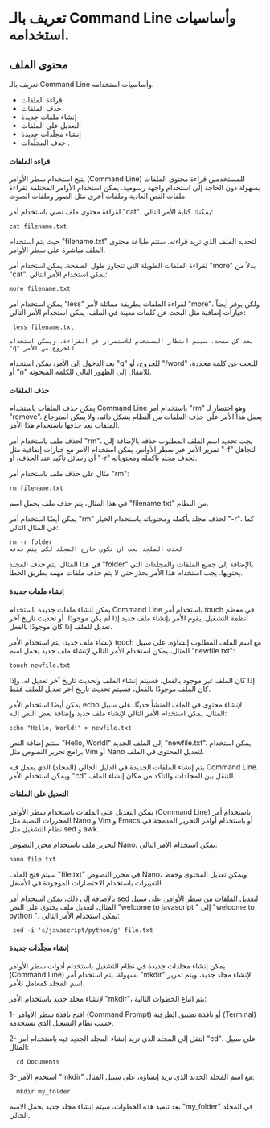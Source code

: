 # تعريف بالـ Command Line وأساسيات استخدامه.



## محتوى الملف
تعريف بالـ Command Line وأساسيات استخدامه.
- قراءة الملفات  
- حذف الملفات  
- إنشاء ملفات جديدة  
- التعديل على الملفات  
- إنشاء مجلّدات جديدة  
- حذف المجلّدات  .



#### قراءة الملفات  

يتيح استخدام سطر الأوامر (Command Line) للمستخدمين قراءة محتوى الملفات بسهولة دون الحاجة إلى استخدام واجهة رسومية. يمكن استخدام الأوامر المختلفة لقراءة ملفات النص العادية وملفات أخرى مثل الصور وملفات الصوت.

لقراءة محتوى ملف نصي باستخدام أمر "cat"، يمكنك كتابة الأمر التالي:

    cat filename.txt


حيث يتم استخدام "filename.txt" لتحديد الملف الذي تريد قراءته. ستتم طباعة محتوى الملف مباشرة على سطر الأوامر.

لقراءة الملفات الطويلة التي تتجاوز طول الصفحة، يمكن استخدام أمر "more" بدلاً من "cat". يمكن استخدام الأمر التالي:

    more filename.txt
    
    

يمكن استخدام أمر "less" لقراءة الملفات بطريقة مماثلة لأمر "more"، ولكن يوفر أيضاً خيارات إضافية مثل البحث عن كلمات معينة في الملف. يمكن استخدام الأمر التالي:


     less filename.txt
     
    بعد كل صفحة، سيتم انتظار المستخدم للاستمرار في القراءة. ويمكن استخدام "q" للخروج من الأمر.

بعد الدخول إلى الأمر، يمكن استخدام "q" للخروج، أو "/word" للبحث عن كلمة محددة، أو "n" للانتقال إلى الظهور التالي للكلمة المبحوثة.


#### حذف الملفات

يمكن حذف الملفات باستخدام Command Line باستخدام أمر "rm" وهو اختصار لـ "remove". يعمل هذا الأمر على حذف الملفات من النظام بشكل دائم، ولا يمكن استرجاع الملفات بعد حذفها باستخدام هذا الأمر.

لحذف ملف باستخدام أمر "rm"، يجب تحديد اسم الملف المطلوب حذفه بالإضافة إلى تمرير الأمر عبر سطر الأوامر. يمكن استخدام الأمر مع خيارات إضافية مثل "-f" لتجاهل أي رسائل تأكيد عند الحذف، أو "-r" لحذف مجلد بأكمله ومحتوياته.

مثال على حذف ملف باستخدام أمر "rm":

    rm filename.txt

في هذا المثال، يتم حذف ملف يحمل اسم "filename.txt" من النظام.

يمكن أيضًا استخدام أمر "rm" لحذف مجلد بأكمله ومحتوياته باستخدام الخيار "-r"، كما في المثال التالي:

    rm -r folder
    لحذف الملجد يجب ان تكون خارج المجلد لكي يتم حذفه
    
في هذا المثال، يتم حذف المجلد "folder" بالإضافة إلى جميع الملفات والمجلدات التي يحتويها. يجب استخدام هذا الأمر بحذر حتى لا يتم حذف ملفات مهمة بطريق الخطأ.


####  إنشاء ملفات جديدة  

يمكن إنشاء ملفات جديدة باستخدام Command Line باستخدام أمر touch في معظم أنظمة التشغيل. يقوم الأمر بإنشاء ملف جديد إذا لم يكن موجودًا، أو تحديث تاريخ آخر تعديل للملف إذا كان موجودًا بالفعل.


لإنشاء ملف جديد، يتم استخدام الأمر touch مع اسم الملف المطلوب إنشاؤه. على سبيل المثال، يمكن استخدام الأمر التالي لإنشاء ملف جديد يحمل اسم "newfile.txt":

    touch newfile.txt


إذا كان الملف غير موجود بالفعل، فسيتم إنشاء الملف وتحديث تاريخ آخر تعديل له. وإذا كان الملف موجودًا بالفعل، فسيتم تحديث تاريخ آخر تعديل للملف فقط.

يمكن أيضًا استخدام الأمر echo لإنشاء محتوى في الملف المنشأ حديثًا. على سبيل المثال، يمكن استخدام الأمر التالي لإنشاء ملف جديد وإضافة بعض النص إليه:

    echo "Hello, World!" > newfile.txt


ستتم إضافة النص "Hello, World!" إلى الملف الجديد "newfile.txt". يمكن استخدام برامج تحرير النصوص مثل Vim أو Nano لتعديل المحتوى في الملف.

يتم إنشاء الملفات الجديدة في الدليل الحالي (المجلد) الذي يعمل فيه Command Line. ويمكن استخدام الأمر "cd" للتنقل بين المجلدات والتأكد من مكان إنشاء الملف.


#### التعديل على الملفات 

يمكن التعديل على الملفات باستخدام سطر الأوامر (Command Line) باستخدام أمر المحررات النصية مثل Nano و Vim و Emacs أو باستخدام أوامر التحرير المدمجة في نظام التشغيل مثل sed و awk.

لتحرير ملف باستخدام محرر النصوص Nano، يمكن استخدام الأمر التالي:

    nano file.txt



سيتم فتح الملف "file.txt" في محرر النصوص Nano، ويمكن تعديل المحتوى وحفظ التغييرات باستخدام الاختصارات الموجودة في الأسفل.



بالإضافة إلى ذلك، يمكن استخدام أمر sed لتعديل الملفات من سطر الأوامر. على سبيل المثال، لتعديل ملف يحتوي على النص "welcome to javascript " إلى "welcome to python "، يمكن استخدام الأمر التالي:


     sed -i 's/javascript/python/g' file.txt


#### إنشاء مجلّدات جديدة 

يمكن إنشاء مجلدات جديدة في نظام التشغيل باستخدام أدوات سطر الأوامر (Command Line) بسهولة. يتم استخدام أمر "mkdir" لإنشاء مجلد جديد، ويتم تمرير اسم المجلد كمعامل للأمر.

لإنشاء مجلد جديد باستخدام الأمر "mkdir"، يتم اتباع الخطوات التالية:

1- افتح نافذة سطر الأوامر (Command Prompt) أو نافذة تطبيق الطرفية (Terminal) حسب نظام التشغيل الذي تستخدمه.

2- انتقل إلى المجلد الذي تريد إنشاء المجلد الجديد فيه باستخدام أمر "cd"، على سبيل المثال:

      cd Documents
3- استخدم الأمر "mkdir" مع اسم المجلد الجديد الذي تريد إنشاؤه، على سبيل المثال:

      mkdir my_folder

بعد تنفيذ هذه الخطوات، سيتم إنشاء مجلد جديد يحمل الاسم "my_folder" في المجلد الحالي.





